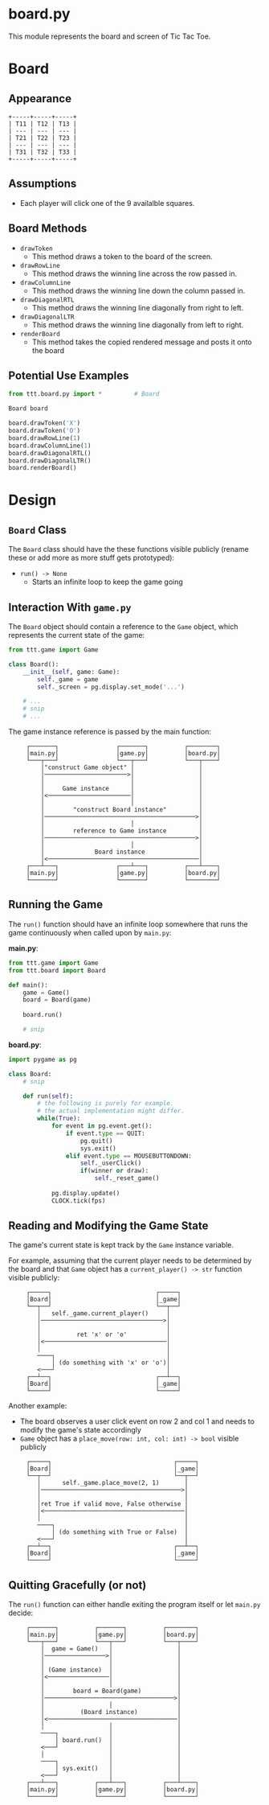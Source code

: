 # board.py

This module represents the board and screen of Tic Tac Toe.

# Board

## Appearance

```
+-----+-----+-----+
| T11 | T12 | T13 |
| --- | --- | --- |
| T21 | T22 | T23 |
| --- | --- | --- |
| T31 | T32 | T33 |
+-----+-----+-----+
```

## Assumptions 

- Each player will click one of the 9 availalble squares.

## Board Methods
  - `drawToken`
    - This method draws a token to the board of the screen.
  - `drawRowLine`
    - This method draws the winning line across the row passed in.
  - `drawColumnLine`
    - This method draws the winning line down the column passed in.
  - `drawDiagonalRTL`
    - This method draws the winning line diagonally from right to left.
  - `drawDiagonalLTR`
    - This method draws the winning line diagonally from left to right.
  - `renderBoard`
    - This method takes the copied rendered message and posts it onto the board   

## Potential Use Examples 

```python
from ttt.board.py import *         # Board 

Board board

board.drawToken('X')
board.drawToken('O')
board.drawRowLine(1)
board.drawColumnLine(1)
board.drawDiagonalRTL()
board.drawDiagonalLTR()
board.renderBoard()
```

# Design

## `Board` Class

The `Board` class should have the these functions visible publicly (rename these or add more as more stuff gets prototyped):

- `run() -> None`
  - Starts an infinite loop to keep the game going 

## Interaction With `game.py`

The `Board` object should contain a reference to the `Game` object, which represents the current state of the game:

```python
from ttt.game import Game

class Board():
    __init__(self, game: Game):
        self._game = game
        self._screen = pg.display.set_mode('...')

    # ...
    # snip
    # ...
```

The game instance reference is passed by the main function: 
```
     ┌───────┐                ┌───────┐          ┌────────┐
     │main.py│                │game.py│          │board.py│
     └───┬───┘                └───┬───┘          └───┬────┘
         │"construct Game object" │                  │     
         │───────────────────────>│                  │     
         │                        │                  │     
         │     Game instance      │                  │     
         │<───────────────────────│                  │     
         │                        │                  │     
         │        "construct Board instance"         │     
         │──────────────────────────────────────────>│     
         │                        │                  │     
         │        reference to Game instance         │     
         │──────────────────────────────────────────>│     
         │                        │                  │     
         │              Board instance               │     
         │<──────────────────────────────────────────│     
     ┌───┴───┐                ┌───┴───┐          ┌───┴────┐
     │main.py│                │game.py│          │board.py│
     └───────┘                └───────┘          └────────┘
```

## Running the Game

The `run()` function should have an infinite loop somewhere that runs the game continuously when called upon by `main.py`:

**main.py**:

```python
from ttt.game import Game
from ttt.board import Board

def main():
    game = Game()
    board = Board(game)
    
    board.run()

    # snip
```

**board.py**:

```python
import pygame as pg 

class Board:
    # snip

    def run(self):
        # the following is purely for example.
        # the actual implementation might differ.
        while(True):
            for event in pg.event.get():
                if event.type == QUIT:
                    pg.quit()
                    sys.exit()
                elif event.type == MOUSEBUTTONDOWN:
                    self._userClick()
                    if(winner or draw):
                        self._reset_game()
                    
            pg.display.update()
            CLOCK.tick(fps)

```

## Reading and Modifying the Game State 

The game's current state is kept track by the `Game` instance variable. 

For example, assuming that the current player needs to be determined by the board and that `Game` object has a `current_player() -> str` function visible publicly:

```
     ┌─────┐                             ┌─────┐
     │Board│                             │_game│
     └──┬──┘                             └──┬──┘
        │   self._game.current_player()     │   
        │──────────────────────────────────>│   
        │                                   │   
        │          ret 'x' or 'o'           │   
        │<──────────────────────────────────│   
        │                                   │   
        ────┐                               │   
            │ (do something with 'x' or 'o')│   
        <───┘                               │   
     ┌──┴──┐                             ┌──┴──┐
     │Board│                             │_game│
     └─────┘                             └─────┘
```

Another example:
- The board observes a user click event on row 2 and col 1 and needs to modify the game's state accordingly
- `Game` object has a `place_move(row: int, col: int) -> bool` visible publicly

```
     ┌─────┐                                  ┌─────┐
     │Board│                                  │_game│
     └──┬──┘                                  └──┬──┘
        │      self._game.place_move(2, 1)       │   
        │───────────────────────────────────────>│   
        │                                        │   
        │ret True if valid move, False otherwise │   
        │<───────────────────────────────────────│   
        │                                        │   
        ────┐                                    │   
            │ (do something with True or False)  │   
        <───┘                                    │   
     ┌──┴──┐                                  ┌──┴──┐
     │Board│                                  │_game│
     └─────┘                                  └─────┘
```

## Quitting Gracefully (or not)

The `run()` function can either handle exiting the program itself or let `main.py` decide:

```
     ┌───────┐          ┌───────┐          ┌────────┐
     │main.py│          │game.py│          │board.py│
     └───┬───┘          └───┬───┘          └───┬────┘
         │  game = Game()   │                  │     
         │─────────────────>│                  │     
         │                  │                  │     
         │ (Game instance)  │                  │     
         │<─────────────────│                  │     
         │                  │                  │     
         │        board = Board(game)          │     
         │────────────────────────────────────>│     
         │                  │                  │     
         │          (Board instance)           │     
         │<────────────────────────────────────│     
         │                  │                  │     
         ────┐              │                  │     
             │ board.run()  │                  │     
         <───┘              │                  │     
         │                  │                  │     
         ────┐              │                  │     
             │ sys.exit()   │                  │     
         <───┘              │                  │     
     ┌───┴───┐          ┌───┴───┐          ┌───┴────┐
     │main.py│          │game.py│          │board.py│
     └───────┘          └───────┘          └────────┘
```
